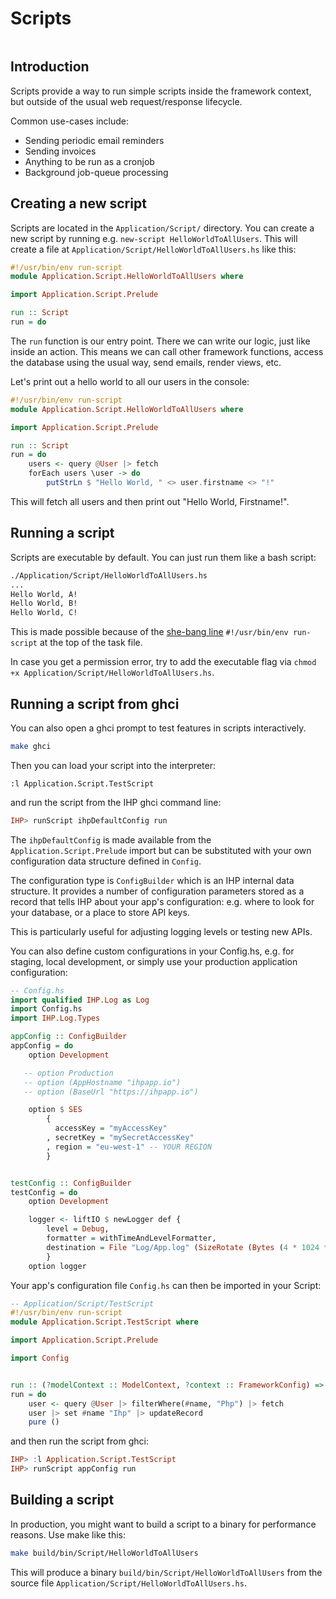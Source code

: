 # Scripts

```toc

```

## Introduction

Scripts provide a way to run simple scripts inside the framework context, but outside of the usual web request/response lifecycle.

Common use-cases include:

-   Sending periodic email reminders
-   Sending invoices
-   Anything to be run as a cronjob
-   Background job-queue processing

## Creating a new script

Scripts are located in the `Application/Script/` directory. You can create a new script by running e.g. `new-script HelloWorldToAllUsers`. This will create a file at `Application/Script/HelloWorldToAllUsers.hs` like this:

```haskell
#!/usr/bin/env run-script
module Application.Script.HelloWorldToAllUsers where

import Application.Script.Prelude

run :: Script
run = do
```

The `run` function is our entry point. There we can write our logic, just like inside an action. This means we can call other framework functions, access the database using the usual way, send emails, render views, etc.

Let's print out a hello world to all our users in the console:

```haskell
#!/usr/bin/env run-script
module Application.Script.HelloWorldToAllUsers where

import Application.Script.Prelude

run :: Script
run = do
    users <- query @User |> fetch
    forEach users \user -> do
        putStrLn $ "Hello World, " <> user.firstname <> "!"
```

This will fetch all users and then print out "Hello World, Firstname!".

## Running a script

Scripts are executable by default. You can just run them like a bash script:

```bash
./Application/Script/HelloWorldToAllUsers.hs
...
Hello World, A!
Hello World, B!
Hello World, C!
```

This is made possible because of the [she-bang line](https://en.wikipedia.org/wiki/Shebang_%28Unix%29) `#!/usr/bin/env run-script` at the top of the task file.

In case you get a permission error, try to add the executable flag via `chmod +x Application/Script/HelloWorldToAllUsers.hs`.

## Running a script from ghci

You can also open a ghci prompt to test features in scripts interactively.

```bash
make ghci
```

Then you can load your script into the interpreter:
```
:l Application.Script.TestScript
```

and run the script from the IHP ghci command line:

```haskell
IHP> runScript ihpDefaultConfig run
```

The `ihpDefaultConfig` is made available from the `Application.Script.Prelude` import but can be substituted
with your own configuration data structure defined in `Config`.

The configuration type is `ConfigBuilder` which is an IHP internal data structure. It provides
a number of configuration parameters stored as a record that tells IHP about your app's configuration:
e.g. where to look for your database, or a place to store API keys.

This is particularly useful for adjusting
logging levels or testing new APIs.

You can also define custom configurations in your Config.hs, e.g. for staging,
local development, or simply use your production application configuration:

```haskell
-- Config.hs
import qualified IHP.Log as Log
import Config.hs
import IHP.Log.Types

appConfig :: ConfigBuilder
appConfig = do
    option Development

   -- option Production
   -- option (AppHostname "ihpapp.io")
   -- option (BaseUrl "https://ihpapp.io")

    option $ SES
        {
          accessKey = "myAccessKey"
        , secretKey = "mySecretAccessKey"
        , region = "eu-west-1" -- YOUR REGION
        }


testConfig :: ConfigBuilder
testConfig = do
    option Development

    logger <- liftIO $ newLogger def {
        level = Debug,
        formatter = withTimeAndLevelFormatter,
        destination = File "Log/App.log" (SizeRotate (Bytes (4 * 1024 * 1024)) 4) defaultBufSize
        }
    option logger

```

Your app's configuration file `Config.hs` can then be imported in your Script:

```haskell
-- Application/Script/TestScript
#!/usr/bin/env run-script
module Application.Script.TestScript where

import Application.Script.Prelude

import Config


run :: (?modelContext :: ModelContext, ?context :: FrameworkConfig) => IO ()
run = do
    user <- query @User |> filterWhere(#name, "Php") |> fetch
    user |> set #name "Ihp" |> updateRecord
    pure ()

```

and then run the script from ghci:

```haskell
IHP> :l Application.Script.TestScript
IHP> runScript appConfig run
```

## Building a script

In production, you might want to build a script to a binary for performance reasons. Use make like this:

```bash
make build/bin/Script/HelloWorldToAllUsers
```

This will produce a binary `build/bin/Script/HelloWorldToAllUsers` from the source file `Application/Script/HelloWorldToAllUsers.hs`.
